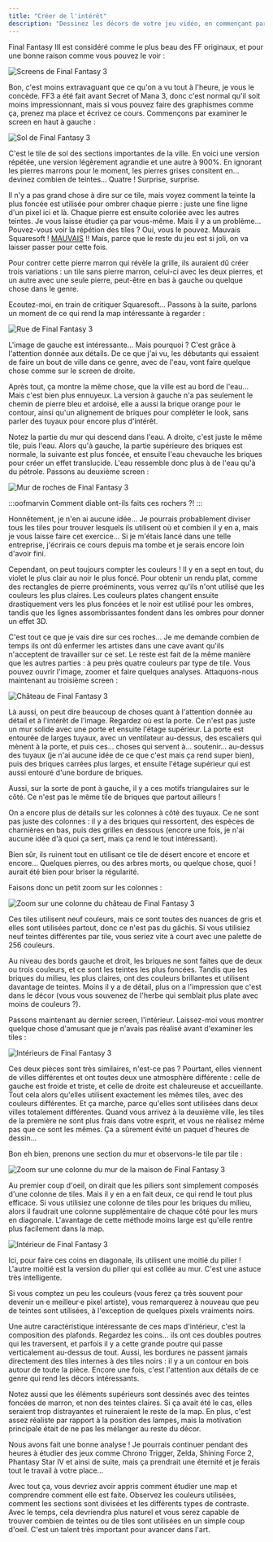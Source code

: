 ```yaml
---
title: "Créer de l'intérêt"
description: "Dessinez les décors de votre jeu vidéo, en commençant par un premier tile d'herbe, jusqu'à vous familiariser avec les textures, l'ombrage et le dithering."
---
```


Final Fantasy III est considéré comme le plus beau des FF originaux, et pour une bonne raison comme vous pouvez le voir :

![Screens de Final Fantasy 3](./ff3-quatre-screens.png)

Bon, c'est moins extravaguant que ce qu'on a vu tout à l'heure, je vous le concède. FF3 a été fait avant Secret of Mana 3, donc c'est normal qu'il soit moins impressionnant, mais si vous pouvez faire des graphismes comme ça, prenez ma place et écrivez ce cours. Commençons par examiner le screen en haut à gauche : 

![Sol de Final Fantasy 3](./ff3-sol.png)

C'est le tile de sol des sections importantes de la ville. En voici une version répétée, une version légèrement agrandie et une autre à 900%. En ignorant les pierres marrons pour le moment, les pierres grises consitent en... devinez combien de teintes... Quatre ! Surprise, surprise.

Il n'y a pas grand chose à dire sur ce tile, mais voyez comment la teinte la plus foncée est utilisée pour ombrer chaque pierre : juste une fine ligne d'un pixel ici et là. Chaque pierre est ensuite coloriée avec les autres teintes. Je vous laisse étudier ça par vous-même. Mais il y a un problème... Pouvez-vous voir la répétion des tiles ? Oui, vous le pouvez. Mauvais Squaresoft ! [MAUVAIS](https://www.youtube.com/watch?v=rGSVCdi4-L0) !! Mais, parce que le reste du jeu est si joli, on va laisser passer pour cette fois. 

Pour contrer cette pierre marron qui révèle la grille, ils auraient dû créer trois variations : un tile sans pierre marron, celui-ci avec les deux pierres, et un autre avec une seule pierre, peut-être en bas à gauche ou quelque chose dans le genre. 

Ecoutez-moi, en train de critiquer Squaresoft... Passons à la suite, parlons un moment de ce qui rend la map intéressante à regarder :

![Rue de Final Fantasy 3](./ff3-rue.png)

L'image de gauche est intéressante... Mais pourquoi ? C'est grâce à l'attention donnée aux détails. De ce que j'ai vu, les débutants qui essaient de faire un bout de ville dans ce genre, avec de l'eau, vont faire quelque chose comme sur le screen de droite.

Après tout, ça montre la même chose, que la ville est au bord de l'eau... Mais c'est bien plus ennuyeux. La version à gauche n'a pas seulement le chemin de pierre bleu et ardoisé, elle a aussi la brique orange pour le contour, ainsi qu'un alignement de briques pour compléter le look, sans parler des tuyaux pour encore plus d'intérêt.

Notez la partie du mur qui descend dans l'eau. A droite, c'est juste le même tile, puis l'eau. Alors qu'à gauche, la partie supérieure des briques est normale, la suivante est plus foncée, et ensuite l'eau chevauche les briques pour créer un effet translucide. L'eau ressemble donc plus à de l'eau qu'à du pétrole. Passons au deuxième screen : 

![Mur de roches de Final Fantasy 3](./ff3-rochers.png)

:::oofmarvin
Comment diable ont-ils faits ces rochers ?!
:::

Honnêtement, je n'en ai aucune idée... Je pourrais probablement diviser tous les tiles pour trouver lesquels ils utilisent où et combien il y en a, mais je vous laisse faire cet exercice... Si je m'étais lancé dans une telle entreprise, j'écrirais ce cours depuis ma tombe et je serais encore loin d'avoir fini.

Cependant, on peut toujours compter les couleurs ! Il y en a sept en tout, du violet le plus clair au noir le plus foncé. Pour obtenir un rendu plat, comme des rectangles de pierre proéminents, vous verrez qu'ils n'ont utilisé que les couleurs les plus claires. Les couleurs plates changent ensuite drastiquement vers les plus foncées et le noir est utilisé pour les ombres, tandis que les lignes assombrissantes fondent dans les ombres pour donner un effet 3D.

C'est tout ce que je vais dire sur ces roches... Je me demande combien de temps ils ont dû enfermer les artistes dans une cave avant qu'ils n'acceptent de travailler sur ce set. Le reste est fait de la même manière que les autres parties : à peu près quatre couleurs par type de tile. Vous pouvez ouvrir l'image, zoomer et faire quelques analyses. Attaquons-nous maintenant au troisième screen :

![Château de Final Fantasy 3](./ff3-chateau.png)

Là aussi, on peut dire beaucoup de choses quant à l'attention donnée au détail et à l'intérêt de l'image. Regardez où est la porte. Ce n'est pas juste un mur solide avec une porte et ensuite l'étage supérieur. La porte est entourée de larges tuyaux, avec un ventilateur au-dessus, des escaliers qui mènent à la porte, et puis ces... choses qui servent à... soutenir... au-dessus des tuyaux (je n'ai aucune idée de ce que c'est mais ça rend super bien), puis des briques carrées plus larges, et ensuite l'étage supérieur qui est aussi entouré d'une bordure de briques.

Aussi, sur la sorte de pont à gauche, il y a ces motifs triangulaires sur le côté. Ce n'est pas le même tile de briques que partout ailleurs !

On a encore plus de détails sur les colonnes à côté des tuyaux. Ce ne sont pas juste des colonnes : il y a des briques qui ressortent, des espèces de charnières en bas, puis des grilles en dessous (encore une fois, je n'ai aucune idée d'à quoi ça sert, mais ça rend le tout intéressant). 

Bien sûr, ils ruinent tout en utilisant ce tile de désert encore et encore et encore... Quelques pierres, ou des arbres morts, ou quelque chose, quoi ! aurait été bien pour briser la régularité.

Faisons donc un petit zoom sur les colonnes : 

![Zoom sur une colonne du château de Final Fantasy 3](./ff3-briques.png)

Ces tiles utilisent neuf couleurs, mais ce sont toutes des nuances de gris et elles sont utilisées partout, donc ce n'est pas du gâchis. Si vous utilisiez neuf teintes différentes par tile, vous seriez vite à court avec une palette de 256 couleurs.

Au niveau des bords gauche et droit, les briques ne sont faites que de deux ou trois couleurs, et ce sont les teintes les plus foncées. Tandis que les briques du milieu, les plus claires, ont des couleurs brillantes et utilisent davantage de teintes. Moins il y a de détail, plus on a l'impression que c'est dans le décor (vous vous souvenez de l'herbe qui semblait plus plate avec moins de couleurs ?). 

Passons maintenant au dernier screen, l'intérieur. Laissez-moi vous montrer quelque chose d'amusant que je n'avais pas réalisé avant d'examiner les tiles :

![Intérieurs de Final Fantasy 3](./ff3-interieurs.png)

Ces deux pièces sont très similaires, n'est-ce pas ? Pourtant, elles viennent de villes différentes et ont toutes deux une atmosphère différente : celle de gauche est froide et triste, et celle de droite est chaleureuse et accueillante. Tout cela alors qu'elles utilisent exactement les mêmes tiles, avec des couleurs différentes. Et ça marche, parce qu'elles sont utilisées dans deux villes totalement différentes. Quand vous arrivez à la deuxième ville, les tiles de la première ne sont plus frais dans votre esprit, et vous ne réalisez même pas que ce sont les mêmes. Ça a sûrement évité un paquet d'heures de dessin...

Bon eh bien, prenons une section du mur et observons-le tile par tile : 

![Zoom sur une colonne du mur de la maison de Final Fantasy 3](./ff3-piliers.png)

Au premier coup d'oeil, on dirait que les piliers sont simplement composés d'une colonne de tiles. Mais il y en a en fait deux, ce qui rend le tout plus efficace. Si vous utilisiez une colonne de tiles pour les briques du milieu, alors il faudrait une colonne supplémentaire de chaque côté pour les murs en diagonale. L'avantage de cette méthode moins large est qu'elle rentre plus facilement dans la map.

![Intérieur de Final Fantasy 3](./ff3-interieur-jaune.png)

Ici, pour faire ces coins en diagonale, ils utilisent une moitié du pilier ! L'autre moitié est la version du pilier qui est collée au mur. C'est une astuce très intelligente.

Si vous comptez un peu les couleurs (vous ferez ça très souvent pour devenir un·e meilleur·e pixel artiste), vous remarquerez à nouveau que peu de teintes sont utilisées, à l'exception de quelques pixels vraiments noirs.

Une autre caractéristique intéressante de ces maps d'intérieur, c'est la composition des plafonds. Regardez les coins... ils ont ces doubles poutres qui les traversent, et parfois il y a cette grande poutre qui passe verticalement au-dessus de tout. Aussi, les bordures ne passent jamais directement des tiles internes à des tiles noirs : il y a un contour en bois autour de toute la pièce. Encore une fois, c'est l'attention aux détails de ce genre qui rend les décors intéressants.

Notez aussi que les éléments supérieurs sont dessinés avec des teintes foncées de marron, et non des teintes claires. Si ça avait été le cas, elles seraient trop distrayantes et ruineraient le reste de la map. En plus, c'est assez réaliste par rapport à la position des lampes, mais la motivation principale était de ne pas les mélanger au reste du décor.

Nous avons fait une bonne analyse ! Je pourrais continuer pendant des heures à étudier des jeux comme Chrono Trigger, Zelda, Shining Force 2, Phantasy Star IV et ainsi de suite, mais ça prendrait une éternité et je ferais tout le travail à votre place...

Avec tout ça, vous devriez avoir appris comment étudier une map et comprendre comment elle est faite. Observez les couleurs utilisées, comment les sections sont divisées et les différents types de contraste. Avec le temps, cela devriendra plus naturel et vous serez capable de trouver combien de teintes ou de tiles sont utilisées en un simple coup d'oeil. C'est un talent très important pour avancer dans l'art.

